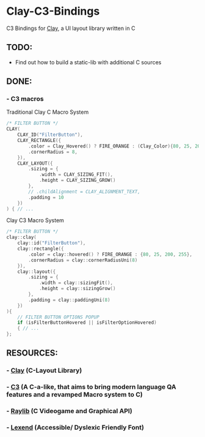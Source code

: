 # Clay-C3-Bindings
C3 Bindings for [Clay](https://github.com/nicbarker/clay.git), a UI layout library written in C

## TODO:
- Find out how to build a static-lib with additional C sources

## DONE:
### - C3 macros
Traditional Clay C Macro System

```cpp
/* FILTER BUTTON */
CLAY(
    CLAY_ID("FilterButton"),
    CLAY_RECTANGLE({
        .color = Clay_Hovered() ? FIRE_ORANGE : (Clay_Color){80, 25, 200, 255},
        .cornerRadius = 8,
    }),
    CLAY_LAYOUT({
        .sizing = {
            .width = CLAY_SIZING_FIT(),
            .height = CLAY_SIZING_GROW()
        },
        // .childAlignment = CLAY_ALIGNMENT_TEXT,
        .padding = 10
    }) 
) { // ...
```

Clay C3 Macro System
```cpp
/* FILTER BUTTON */
clay::clay(
    clay::id("FilterButton"),
    clay::rectangle({
        .color = clay::hovered() ? FIRE_ORANGE : {80, 25, 200, 255},
        .cornerRadius = clay::cornerRadiusUni(8)
    }),
    clay::layout({
        .sizing = {
            .width = clay::sizingFit(),
            .height = clay::sizingGrow()
        },
        .padding = clay::paddingUni(8)
    })
){
    // FILTER BUTTON OPTIONS POPUP
    if (isFilterButtonHovered || isFilterOptionHovered)
    { // ...
};
```

## RESOURCES:
### - [Clay](https://github.com/nicbarker/clay.git) (C-Layout Library)
### - [C3](https://github.com/c3lang/c3c.git) (A C-a-like, that aims to bring modern language QA features and a revamped Macro system to C)
### - [Raylib](https://github.com/raysan5/raylib.git) (C Videogame and Graphical API)
### - [Lexend](https://github.com/googlefonts/lexend.git) (Accessible/ Dyslexic Friendly Font)

